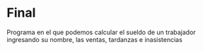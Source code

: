 # Final
Programa en el que podemos calcular el sueldo de un trabajador ingresando su nombre, las ventas, tardanzas e inasistencias
